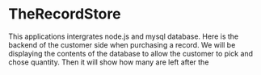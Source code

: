 # TheRecordStore

This applications intergrates node.js and mysql database. Here is the backend of the customer side when purchasing a record. We will be displaying the contents of the database to allow the customer to pick and chose quantity. Then it will show how many are left after the 
